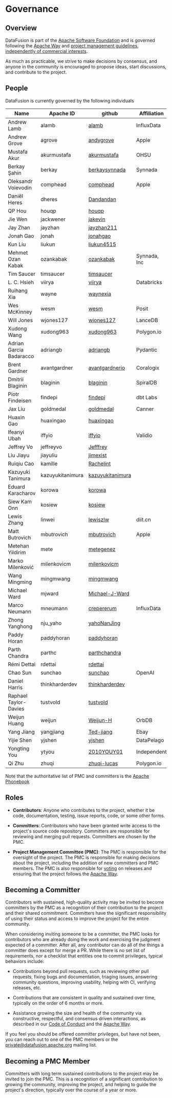 <!---
  Licensed to the Apache Software Foundation (ASF) under one
  or more contributor license agreements.  See the NOTICE file
  distributed with this work for additional information
  regarding copyright ownership.  The ASF licenses this file
  to you under the Apache License, Version 2.0 (the
  "License"); you may not use this file except in compliance
  with the License.  You may obtain a copy of the License at

    http://www.apache.org/licenses/LICENSE-2.0

  Unless required by applicable law or agreed to in writing,
  software distributed under the License is distributed on an
  "AS IS" BASIS, WITHOUT WARRANTIES OR CONDITIONS OF ANY
  KIND, either express or implied.  See the License for the
  specific language governing permissions and limitations
  under the License.
-->

# Governance

## Overview

DataFusion is part of the [Apache Software Foundation] and is governed following
the [Apache Way] and [project management guidelines], [independently of
commercial interests].

[apache software foundation]: https://www.apache.org/
[apache way]: https://www.apache.org/theapacheway/
[project management guidelines]: https://www.apache.org/foundation/how-it-works.html#management
[independently of commercial interests]: https://community.apache.org/projectIndependence.html

As much as practicable, we strive to make decisions by consensus, and anyone in
the community is encouraged to propose ideas, start discussions, and contribute
to the project.

## People

DataFusion is currently governed by the following individuals

<!--

The following table can be updated by running the following script:

docs/scripts/update_committer_list.py

Notes:

* The github and Affiliation columns are not auto updated as there is no public source for this
  information. In order to provide this date, the table must be manually edited.

-->

<!-- Begin Auto-Generated Committer List -->

| Name                    | Apache ID        | github                                                  | Affiliation | Role      |
| ----------------------- | ---------------- | ------------------------------------------------------- | ----------- | --------- |
| Andrew Lamb             | alamb            | [alamb](https://github.com/alamb)                       | InfluxData  | PMC Chair |
| Andrew Grove            | agrove           | [andygrove](https://github.com/andygrove)               | Apple       | PMC       |
| Mustafa Akur            | akurmustafa      | [akurmustafa](https://github.com/akurmustafa)           | OHSU        | PMC       |
| Berkay Şahin            | berkay           | [berkaysynnada](https://github.com/berkaysynnada)       |     Synnada        | PMC       |
| Oleksandr Voievodin                 | comphead         | [comphead](https://github.com/comphead)                 |    Apple         | PMC       |
| Daniël Heres            | dheres           | [Dandandan](https://github.com/Dandandan)               |             | PMC       |
| QP Hou                  | houqp            | [houqp](https://github.com/houqp)                       |             | PMC       |
| Jie Wen                 | jackwener          | [jakevin](https://github.com/jackwener)                   |             | PMC       |
| Jay Zhan                | jayzhan          | [jayzhan211](https://github.com/jayzhan211)             |             | PMC       |
| Jonah Gao               | jonah            | [jonahgao](https://github.com/jonahgao)                 |             | PMC       |
| Kun Liu                 | liukun           |   [liukun4515](https://github.com/liukun4515)                                                      |             | PMC       |
| Mehmet Ozan Kabak       | ozankabak        | [ozankabak](https://github.com/ozankabak)               |    Synnada, Inc         | PMC       |
| Tim Saucer              | timsaucer        | [timsaucer](https://github.com/timsaucer)               |             | PMC       |
| L. C. Hsieh             | viirya           | [viirya](https://github.com/viirya)                     | Databricks  | PMC       |
| Ruihang Xia             | wayne            | [waynexia](https://github.com/waynexia)                 |             | PMC       |
| Wes McKinney            | wesm             | [wesm](https://github.com/wesm)                         | Posit       | PMC       |
| Will Jones              | wjones127        | [wjones127](https://github.com/wjones127)               | LanceDB     | PMC       |
| Xudong Wang             | xudong963        | [xudong963](https://github.com/xudong963)               | Polygon.io  | PMC       |
| Adrian Garcia Badaracco | adriangb         | [adriangb](https://github.com/adriangb)                 | Pydantic    | Committer |
| Brent Gardner           | avantgardner     | [avantgardnerio](https://github.com/avantgardnerio)     | Coralogix | Committer |
| Dmitrii Blaginin        | blaginin         | [blaginin](https://github.com/blaginin)                 | SpiralDB | Committer |
| Piotr Findeisen         | findepi          | [findepi](https://github.com/findepi)                   |    dbt Labs         | Committer |
| Jax Liu                 | goldmedal        | [goldmedal](https://github.com/goldmedal)               |  Canner      | Committer |
| Huaxin Gao              | huaxingao        | [huaxingao](https://github.com/huaxingao)               |             | Committer |
| Ifeanyi Ubah            | iffyio           | [iffyio](https://github.com/iffyio)                     |  Validio    | Committer |
| Jeffrey Vo              | jeffreyvo        | [Jefffrey](https://github.com/Jefffrey)                 |             | Committer |
| Liu Jiayu               | jiayuliu         | [jimexist](https://github.com/jimexist)                                                        |             | Committer |
| Ruiqiu Cao              | kamille          | [Rachelint](https://github.com/Rachelint)               |             | Committer |
| Kazuyuki Tanimura       | kazuyukitanimura | [kazuyukitanimura](https://github.com/kazuyukitanimura) |             | Committer |
| Eduard Karacharov       | korowa           | [korowa](https://github.com/korowa)                     |             | Committer |
| Siew Kam Onn            | kosiew           | [kosiew](https://github.com/kosiew)                     |             | Committer |
| Lewis Zhang             | linwei           | [lewiszlw](https://github.com/lewiszlw)                 | diit.cn     | Committer |
| Matt Butrovich          | mbutrovich       | [mbutrovich](https://github.com/mbutrovich)             |    Apple         | Committer |
| Metehan Yildirim        | mete             |    [metegenez](https://github.com/metegenez)                                                      |             | Committer |
| Marko Milenković        | milenkovicm      | [milenkovicm](https://github.com/milenkovicm)           |             | Committer |
| Wang Mingming           | mingmwang        | [mingmwang](https://github.com/mingmwang)               |             | Committer |
| Michael Ward            | mjward           |     [Michael-J-Ward ](https://github.com/Michael-J-Ward )                                                    |             | Committer |
| Marco Neumann           | mneumann         | [crepererum](https://github.com/crepererum)             |     InfluxData        | Committer |
| Zhong Yanghong          | nju_yaho         |     [yahoNanJing](https://github.com/yahoNanJing)                                                    |             | Committer |
| Paddy Horan             | paddyhoran       | [paddyhoran](https://github.com/paddyhoran)             |             | Committer |
| Parth Chandra           | parthc           | [parthchandra](https://github.com/parthchandra)         |             | Committer |
| Rémi Dettai             | rdettai          | [rdettai](https://github.com/rdettai)                   |             | Committer |
| Chao Sun                | sunchao          | [sunchao](https://github.com/sunchao)                   |      OpenAI       | Committer |
| Daniel Harris           | thinkharderdev   | [thinkharderdev](https://github.com/thinkharderdev)     |             | Committer |
| Raphael Taylor-Davies   | tustvold         | [tustvold](https://github.com/tustvold)                 |             | Committer |
| Weijun Huang            | weijun           | [Weijun-H](https://github.com/Weijun-H)                 |OrbDB            | Committer |
| Yang Jiang              | yangjiang        | [Ted-jiang](https://github.com/Ted-jiang)               | Ebay            | Committer |
| Yijie Shen              | yjshen           | [yjshen](https://github.com/yjshen)                     |  DataPelago | Committer |
| Yongting You            | ytyou            | [2010YOUY01](https://github.com/2010YOUY01)             | Independent | Committer |
| Qi Zhu                  | zhuqi            | [zhuqi-lucas](https://github.com/zhuqi-lucas)           | Polygon.io  | Committer |

<!-- End Auto-Generated Committer List -->

Note that the authoritative list of PMC and committers is the [Apache Phonebook]

[apache phonebook]: https://projects.apache.org/committee.html?datafusion

## Roles

- **Contributors**: Anyone who contributes to the project, whether it be code,
  documentation, testing, issue reports, code, or some other forms.

- **Committers**: Contributors who have been granted write access to the  
  project's source code repository. Committers are responsible for reviewing and
  merging pull requests. Committers are chosen by the PMC.

- **Project Management Committee (PMC)**: The PMC is responsible for the
  oversight of the project. The PMC is responsible for making decisions about the
  project, including the addition of new committers and PMC members. The PMC is
  also responsible for [voting] on releases and ensuring that the project follows
  the [Apache Way].

[voting]: https://www.apache.org/foundation/voting.html

## Becoming a Committer

Contributors with sustained, high-quality activity may be invited to become
committers by the PMC as a recognition of their contribution to the project and
their shared commitment. Committers have the significant responsibility of using
their status and access to improve the project for the entire community.

When considering inviting someone to be a committer, the PMC looks for
contributors who are already doing the work and exercising the judgment expected
of a committer. After all, any contributor can do all of the things a committer
does except for merge a PR. While there is no set list of requirements, nor a
checklist that entitles one to commit privileges, typical behaviors include:

- Contributions beyond pull requests, such as reviewing other pull requests,
  fixing bugs and documentation, triaging issues, answering community questions,
  improving usability, helping with CI, verifying releases, etc.

- Contributions that are consistent in quality and sustained
  over time, typically on the order of 6 months or more.

- Assistance growing the size and health of the community via constructive,
  respectful, and consensus driven interactions, as described in our [Code of
  Conduct] and the [Apache Way].

If you feel you should be offered committer privileges, but have not been, you
can reach out to one of the PMC members or the private@datafusion.apache.org mailing
list.

[code of conduct]: https://www.apache.org/foundation/policies/conduct.html

## Becoming a PMC Member

Committers with long term sustained contributions to the project may be invited
to join the PMC. This is a recognition of a significant contribution to growing
the community, improving the project, and helping to guide the project's
direction, typically over the course of a year or more.
